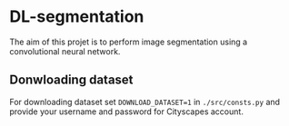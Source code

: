 # DL-segmentation
The aim of this projet is to perform image segmentation using a convolutional neural network.
## Donwloading dataset
For downloading dataset set `DOWNLOAD_DATASET=1` in `./src/consts.py` and provide your username and password for Cityscapes account.
